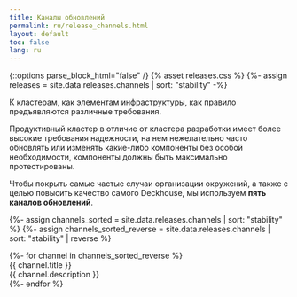 ```yaml
---
title: Каналы обновлений
permalink: ru/release_channels.html
layout: default
toc: false
lang: ru
---
```

{::options parse_block_html="false" /}
{% asset releases.css %}
{%- assign releases = site.data.releases.channels | sort: "stability" -%}

<div class="page__container page_releases">

<div class="releases__info">
<p>К кластерам, как элементам инфраструктуры, как правило предъявляются различные требования.</p>
<p>Продуктивный кластер в отличие от кластера разработки имеет более высокие требования надежности, на нем нежелательно часто обновлять или изменять какие-либо компоненты без особой необходимости, компоненты должны быть максимально протестированы.
</p>
Чтобы покрыть самые частые случаи организации окружений, а также с целью повысить качество самого Deckhouse, мы используем <b>пять каналов обновлений</b>.
</div>

{%- assign channels_sorted = site.data.releases.channels | sort: "stability" %}
{%- assign channels_sorted_reverse = site.data.releases.channels | sort: "stability" | reverse  %}

<div class="releases__menu">
{%- for channel in channels_sorted_reverse %}
    <div class="releases__menu-item releases__menu--channel--{{ channel.name }}">
        <div class="releases__menu-item-header">            
            <div class="releases__menu-item-title releases__menu--channel--{{ channel.name }}">
                {{ channel.title }}
            </div>
        </div>        
        <div class="releases__menu-item-description">
            {{ channel.description }}
        </div>
    </div>
{%- endfor %}
</div>

</div>

